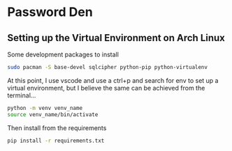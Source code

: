# Password Den

## Setting up the Virtual Environment on Arch Linux

Some development packages to install

```bash
sudo pacman -S base-devel sqlcipher python-pip python-virtualenv
```

At this point, I use vscode and use a ctrl+p and search for env to set up a virtual environment, but I believe the same can be achieved from the terminal...

```bash
python -m venv venv_name
source venv_name/bin/activate
```

Then install from the requirements

```bash
pip install -r requirements.txt
```


